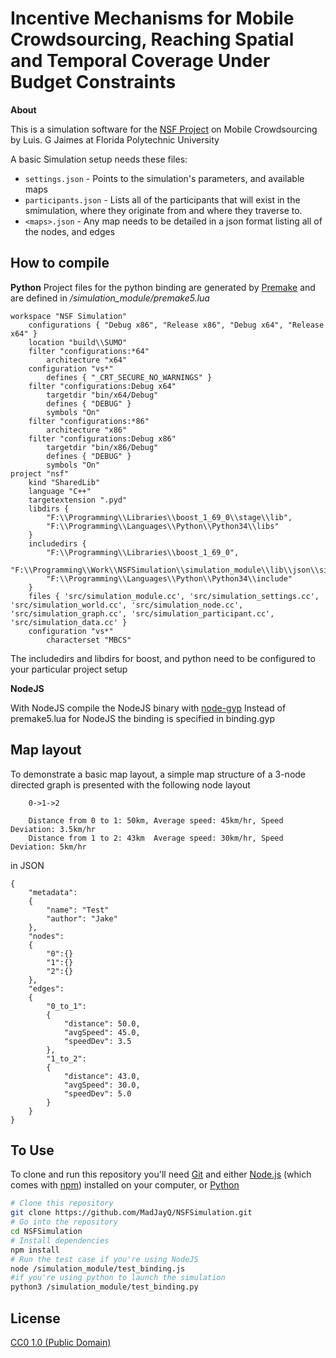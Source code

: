 # Incentive Mechanisms for Mobile Crowdsourcing, Reaching Spatial and Temporal Coverage Under Budget Constraints

**About**

This is a simulation software for the [NSF Project](https://nsf.gov/awardsearch/showAward?AWD_ID=1739409&HistoricalAwards=false) on Mobile Crowdsourcing by Luis. G Jaimes at Florida Polytechnic University

A basic Simulation setup needs these files:

- `settings.json` - Points to the simulation's parameters, and available maps
- `participants.json` - Lists all of the participants that will exist in the smimulation, where they originate from and where they traverse to.
- `<maps>.json` - Any map needs to be detailed in a json format listing all of the nodes, and edges

## How to compile
**Python**
Project files for the python binding are generated by [Premake](https://premake.github.io/) and are defined in */simulation_module/premake5.lua*

```
workspace "NSF Simulation"
    configurations { "Debug x86", "Release x86", "Debug x64", "Release x64" }
    location "build\\SUMO"
    filter "configurations:*64"
        architecture "x64"
    configuration "vs*"
        defines { "_CRT_SECURE_NO_WARNINGS" }
    filter "configurations:Debug x64"
        targetdir "bin/x64/Debug"
        defines { "DEBUG" }
        symbols "On"
    filter "configurations:*86"
        architecture "x86"
    filter "configurations:Debug x86"
        targetdir "bin/x86/Debug"
        defines { "DEBUG" }
        symbols "On"
project "nsf"
    kind "SharedLib"
    language "C++"
    targetextension ".pyd"
    libdirs {
        "F:\\Programming\\Libraries\\boost_1_69_0\\stage\\lib",
        "F:\\Programming\\Languages\\Python\\Python34\\libs"
    }
    includedirs {
        "F:\\Programming\\Libraries\\boost_1_69_0",
        "F:\\Programming\\Work\\NSFSimulation\\simulation_module\\lib\\json\\single_include\\nlohmann",
        "F:\\Programming\\Languages\\Python\\Python34\\include"
    }
    files { 'src/simulation_module.cc', 'src/simulation_settings.cc', 'src/simulation_world.cc', 'src/simulation_node.cc', 'src/simulation_graph.cc', 'src/simulation_participant.cc', 'src/simulation_data.cc' }
    configuration "vs*"
        characterset "MBCS"
```

The includedirs and libdirs for boost, and python need to be configured to your particular project setup

**NodeJS**

With NodeJS compile the NodeJS binary with [node-gyp](https://github.com/nodejs/node-gyp)
Instead of premake5.lua for NodeJS the binding is specified in binding.gyp

## Map layout
To demonstrate a basic map layout, a simple map structure of a 3-node directed graph is presented with the following node layout
```
    0->1->2
    
    Distance from 0 to 1: 50km, Average speed: 45km/hr, Speed Deviation: 3.5km/hr
    Distance from 1 to 2: 43km  Average speed: 30km/hr, Speed Deviation: 5km/hr
```

in JSON
```
{
    "metadata":
    {
        "name": "Test"
        "author": "Jake"
    },
    "nodes":
    {
        "0":{}
        "1":{}
        "2":{}
    },
    "edges":
    {
        "0_to_1":
        {
            "distance": 50.0,
            "avgSpeed": 45.0,
            "speedDev": 3.5
        },
        "1_to_2":
        {
            "distance": 43.0,
            "avgSpeed": 30.0,
            "speedDev": 5.0
        }
    }
}
```

## To Use

To clone and run this repository you'll need [Git](https://git-scm.com) and either [Node.js](https://nodejs.org/en/download/) (which comes with [npm](http://npmjs.com)) installed on your computer, or [Python](https://www.python.org/)

```bash
# Clone this repository
git clone https://github.com/MadJayQ/NSFSimulation.git
# Go into the repository
cd NSFSimulation
# Install dependencies
npm install
# Run the test case if you're using NodeJS
node /simulation_module/test_binding.js 
#if you're using python to launch the simulation
python3 /simulation_module/test_binding.py
```

## License

[CC0 1.0 (Public Domain)](LICENSE.md)

